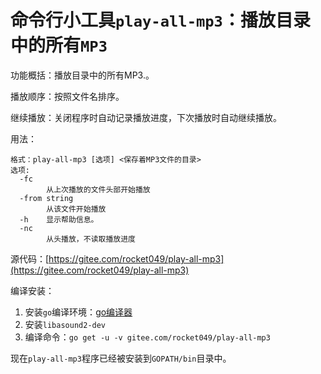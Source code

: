 # 命令行小工具`play-all-mp3`：播放目录中的所有`MP3`

功能概括：播放目录中的所有MP3.。

播放顺序：按照文件名排序。

继续播放：关闭程序时自动记录播放进度，下次播放时自动继续播放。

用法：

```
格式：play-all-mp3 [选项] <保存着MP3文件的目录>
选项:
  -fc
    	从上次播放的文件头部开始播放
  -from string
    	从该文件开始播放
  -h	显示帮助信息。
  -nc
    	从头播放，不读取播放进度
```

源代码：[https://gitee.com/rocket049/play-all-mp3](https://gitee.com/rocket049/play-all-mp3)

编译安装：

1. 安装`go`编译环境：[go编译器](https://golang.google.cn/)
2. 安装`libasound2-dev`
3. 编译命令：`go get -u -v gitee.com/rocket049/play-all-mp3`

现在`play-all-mp3`程序已经被安装到`GOPATH/bin`目录中。
